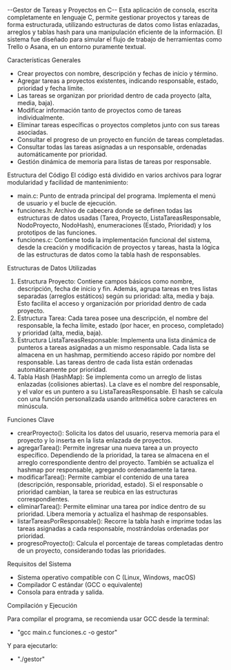 --Gestor de Tareas y Proyectos en C--
Esta aplicación de consola, escrita completamente en lenguaje C, permite gestionar proyectos y tareas de forma estructurada, 
utilizando estructuras de datos como listas enlazadas, arreglos y tablas hash para una manipulación eficiente de la información.
El sistema fue diseñado para simular el flujo de trabajo de herramientas como Trello o Asana, en un entorno puramente textual.

Características Generales
- Crear proyectos con nombre, descripción y fechas de inicio y término.
- Agregar tareas a proyectos existentes, indicando responsable, estado, prioridad y fecha límite.
- Las tareas se organizan por prioridad dentro de cada proyecto (alta, media, baja).
- Modificar información tanto de proyectos como de tareas individualmente.
- Eliminar tareas específicas o proyectos completos junto con sus tareas asociadas.
- Consultar el progreso de un proyecto en función de tareas completadas.
- Consultar todas las tareas asignadas a un responsable, ordenadas automáticamente por prioridad.
- Gestión dinámica de memoria para listas de tareas por responsable.
  
Estructura del Código
El código está dividido en varios archivos para lograr modularidad y facilidad de mantenimiento:
- main.c: Punto de entrada principal del programa. Implementa el menú de usuario y el bucle de ejecución.
- funciones.h: Archivo de cabecera donde se definen todas las estructuras de datos usadas (Tarea, Proyecto,
  ListaTareasResponsable, NodoProyecto, NodoHash), enumeraciones (Estado, Prioridad) y los prototipos de las funciones.
- funciones.c: Contiene toda la implementación funcional del sistema, desde la creación y modificación de proyectos y
  tareas, hasta la lógica de las estructuras de datos como la tabla hash de responsables.

Estructuras de Datos Utilizadas
1. Estructura Proyecto:
Contiene campos básicos como nombre, descripción, fecha de inicio y fin. Además, agrupa tareas en tres listas separadas (arreglos estáticos)
según su prioridad: alta, media y baja. Esto facilita el acceso y organización por prioridad dentro de cada proyecto.
3. Estructura Tarea:
Cada tarea posee una descripción, el nombre del responsable, la fecha límite, estado (por hacer, en proceso, completado) y prioridad (alta, media, baja).
4. Estructura ListaTareasResponsable:
Implementa una lista dinámica de punteros a tareas asignadas a un mismo responsable. Cada lista se almacena en un hashmap,
permitiendo acceso rápido por nombre del responsable. Las tareas dentro de cada lista están ordenadas automáticamente por prioridad.
6. Tabla Hash (HashMap):
Se implementa como un arreglo de listas enlazadas (colisiones abiertas). La clave es el nombre del responsable,
y el valor es un puntero a su ListaTareasResponsable. El hash se calcula con una función personalizada usando aritmética sobre caracteres en minúscula.

Funciones Clave
- crearProyecto(): Solicita los datos del usuario, reserva memoria para el proyecto y lo inserta en la lista enlazada de proyectos.
- agregarTarea(): Permite ingresar una nueva tarea a un proyecto específico. Dependiendo de la prioridad, la tarea se almacena en el arreglo
  correspondiente dentro del proyecto. También se actualiza el hashmap por responsable, agregando ordenadamente la tarea.
- modificarTarea(): Permite cambiar el contenido de una tarea (descripción, responsable, prioridad, estado). Si el responsable o prioridad cambian,
  la tarea se reubica en las estructuras correspondientes.
- eliminarTarea(): Permite eliminar una tarea por índice dentro de su prioridad. Libera memoria y actualiza el hashmap de responsables.
- listarTareasPorResponsable(): Recorre la tabla hash e imprime todas las tareas asignadas a cada responsable, mostrándolas ordenadas por prioridad.
- progresoProyecto(): Calcula el porcentaje de tareas completadas dentro de un proyecto, considerando todas las prioridades.

Requisitos del Sistema
- Sistema operativo compatible con C (Linux, Windows, macOS)
- Compilador C estándar (GCC o equivalente)
- Consola para entrada y salida.

Compilación y Ejecución

Para compilar el programa, se recomienda usar GCC desde la terminal:
- "gcc main.c funciones.c -o gestor"

Y para ejecutarlo:
- "./gestor"
